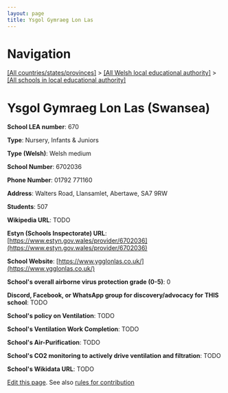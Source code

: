 ```yaml
---
layout: page
title: Ysgol Gymraeg Lon Las
---
```

# Navigation

[[All countries/states/provinces]](../../..) > [[All Welsh local educational authority]](../..) > [[All schools in local educational authority]](..)

# Ysgol Gymraeg Lon Las (Swansea)

**School LEA number**: 670

**Type**: Nursery, Infants & Juniors

**Type (Welsh)**: Welsh medium

**School Number**: 6702036

**Phone Number**: 01792 771160

**Address**: Walters Road, Llansamlet, Abertawe, SA7 9RW

**Students**: 507

**Wikipedia URL**: TODO

**Estyn (Schools Inspectorate) URL**: [https://www.estyn.gov.wales/provider/6702036](https://www.estyn.gov.wales/provider/6702036)

**School Website**: [https://www.ygglonlas.co.uk/](https://www.ygglonlas.co.uk/)

**School's overall airborne virus protection grade (0-5)**: 0

**Discord, Facebook, or WhatsApp group for discovery/advocacy for THIS school**: TODO

**School's policy on Ventilation**: TODO

**School's Ventilation Work Completion**: TODO

**School's Air-Purification**: TODO

**School's CO2 monitoring to actively drive ventilation and filtration**: TODO

**School's Wikidata URL**: TODO




[Edit this page](https://github.com/VentilationProject/Wales/edit/prif/./Swansea/Ysgol_Gymraeg_Lon_Las.md). See also [rules for contribution](../../../contribution-rules/)